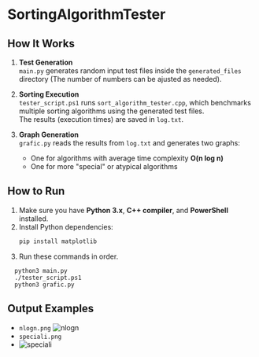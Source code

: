 # SortingAlgorithmTester


##  How It Works

1. **Test Generation**  
   `main.py` generates random input test files inside the `generated_files` directory (The number of numbers can be ajusted as needed).

2. **Sorting Execution**  
   `tester_script.ps1` runs `sort_algorithm_tester.cpp`, which benchmarks multiple sorting algorithms using the generated test files.  
   The results (execution times) are saved in `log.txt`.

3. **Graph Generation**  
   `grafic.py` reads the results from `log.txt` and generates two graphs:
   - One for algorithms with average time complexity **O(n log n)**
   - One for more "special" or atypical algorithms  

 



##  How to Run

1. Make sure you have **Python 3.x**, **C++ compiler**, and **PowerShell** installed.
2. Install Python dependencies:
   ```bash
   pip install matplotlib
3. Run these commands in order.
 ```
   python3 main.py
   ./tester_script.ps1
   python3 grafic.py
```
## Output Examples

- `nlogn.png`
 ![nlogn](nlogn.png)
- `speciali.png`
- ![speciali](speciali.png)



